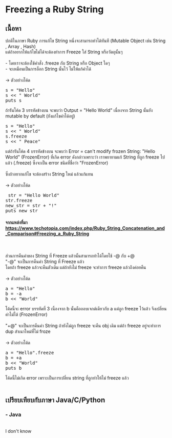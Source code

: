 # Freezing a Ruby String

## เนื้อหา
ปกติในภาษา Ruby การแก้ไข String หนึ่งจะสามารถทำได้ทันที (Mutable Object เช่น String , Array , Hash)
<br> แต่ถ้าอยากให้แก้ไขไม่ได้จะต้องทำการ Freeze ใส่ String หรือวัตถุนั้นๆ
<br><br> - โดยเราจะต้องใช้คำสั่ง .freeze กับ String หรือ Object ใดๆ 
<br> - จะเหมือนเป็นการล็อก String นั้นไว้ ไม่ให้แก้ค่าได้
<br><br> -> ตัวอย่างโค้ด
<pre>s = "Hello"
s << " World"
puts s </pre>
ถ้ารันโค้ด 3 บรรทัดข้างบน จะพบว่า Output = "Hello World" เนื่องจาก String นั้นยัง mutable by default (ยังแก้ไขค่าได้อยู่)
<pre>s = "Hello"
s << " World"
s.freeze
s << " Peace" </pre>
แต่ถ้ารันโค้ด 4 บรรทัดข้างบน จะพบว่า Error = can't modify frozen String: "Hello World" (FrozenError)
ที่เกิด error ดังกล่าวเพราะว่า เราพยายามแก้ String ที่ถูก freeze ไปแล้ว (.freeze) ซึ่งจะเป็น error ชนิดที่ชื่อว่า "FrozenError)
<br><br>ซึ่งถ้าอยากแก้ไข จะต้องสร้าง String ใหม่ แล้วแก้แทน
<br><br> -> ตัวอย่างโค้ด
<pre> str = "Hello World"
str.freeze
new_str = str + "!"
puts new_str </pre>
#### จากแหล่งที่มา https://www.techotopia.com/index.php/Ruby_String_Concatenation_and_Comparison#Freezing_a_Ruby_String

<br><br> ส่วนการคืนค่าของ String ที่ Freeze แล้วนั้นสามารถทำได้โดยใช้ -@ กับ +@
<br> "-@" จะเป็นการคืนค่า String ที่ Freeze แล้ว
<br> โดยถ้า freeze แล้วจะคืนตัวเดิม แต่ถ้ายังไม่ freeze จะทำการ freeze แล้วถึงค่อยคืน
<br><br> -> ตัวอย่างโค้ด
<pre>a = "Hello"
b = -a
b << "World" </pre>
โค้ดนี้จะ error บรรทัดที่ 3 เนื่องจาก b นั้นคือออบเจกต์เดียวกับ a แต่ถูก freeze ไว้แล้ว จึงเปลี่ยนค่าไม่ได้ (FrozenError)
<br><br> "+@" จะเป็นการคืนค่า String ถ้ายังไม่ถูก freeze จะคืน obj เดิม แต่ถ้า freeze อยู่จะทำการ dup สำเนาใหม่ที่ไม่ froze
<br><br> -> ตัวอย่างโค้ด
<pre>a = "Hello".freeze
b = +a
b << "World"
puts b </pre>
โค้ดนี้ไม่เกิด error เพราะเป็นการเปลี่ยน string ที่ถูกทำให้ไม่ freeze แล้ว<br><br> 

## เปรียบเทียบกับภาษา Java/C/Python
### - Java
<br>I don't know
<br>
